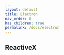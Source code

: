 ```yaml
---
layout: default
title: Electron
nav_order: 8
has_children: true
permalink: /docs/electron
---
```


## ReactiveX
